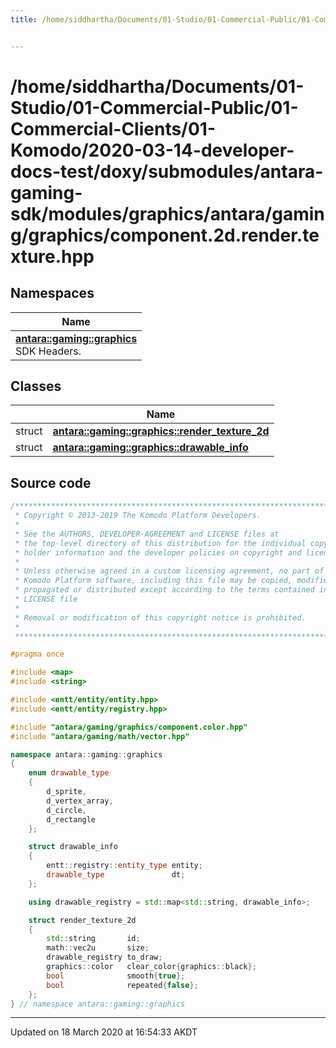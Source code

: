 ```yaml
---
title: /home/siddhartha/Documents/01-Studio/01-Commercial-Public/01-Commercial-Clients/01-Komodo/2020-03-14-developer-docs-test/doxy/submodules/antara-gaming-sdk/modules/graphics/antara/gaming/graphics/component.2d.render.texture.hpp


---
```


# /home/siddhartha/Documents/01-Studio/01-Commercial-Public/01-Commercial-Clients/01-Komodo/2020-03-14-developer-docs-test/doxy/submodules/antara-gaming-sdk/modules/graphics/antara/gaming/graphics/component.2d.render.texture.hpp







## Namespaces

| Name           |
| -------------- |
| **[antara::gaming::graphics](Namespaces/namespaceantara_1_1gaming_1_1graphics.md)** <br>SDK Headers.  |

## Classes

|                | Name           |
| -------------- | -------------- |
| struct | **[antara::gaming::graphics::render_texture_2d](Classes/structantara_1_1gaming_1_1graphics_1_1render__texture__2d.md)**  |
| struct | **[antara::gaming::graphics::drawable_info](Classes/structantara_1_1gaming_1_1graphics_1_1drawable__info.md)**  |













## Source code

```cpp
/******************************************************************************
 * Copyright © 2013-2019 The Komodo Platform Developers.                      *
 *                                                                            *
 * See the AUTHORS, DEVELOPER-AGREEMENT and LICENSE files at                  *
 * the top-level directory of this distribution for the individual copyright  *
 * holder information and the developer policies on copyright and licensing.  *
 *                                                                            *
 * Unless otherwise agreed in a custom licensing agreement, no part of the    *
 * Komodo Platform software, including this file may be copied, modified,     *
 * propagated or distributed except according to the terms contained in the   *
 * LICENSE file                                                               *
 *                                                                            *
 * Removal or modification of this copyright notice is prohibited.            *
 *                                                                            *
 ******************************************************************************/

#pragma once

#include <map>    
#include <string> 

#include <entt/entity/entity.hpp> 
#include <entt/entity/registry.hpp>

#include "antara/gaming/graphics/component.color.hpp" 
#include "antara/gaming/math/vector.hpp"              

namespace antara::gaming::graphics
{
    enum drawable_type
    {
        d_sprite,
        d_vertex_array,
        d_circle,
        d_rectangle
    };

    struct drawable_info
    {
        entt::registry::entity_type entity;
        drawable_type               dt;
    };

    using drawable_registry = std::map<std::string, drawable_info>;

    struct render_texture_2d
    {
        std::string       id;
        math::vec2u       size;
        drawable_registry to_draw;
        graphics::color   clear_color{graphics::black};
        bool              smooth{true};
        bool              repeated{false};
    };
} // namespace antara::gaming::graphics
```


-------------------------------

Updated on 18 March 2020 at 16:54:33 AKDT
